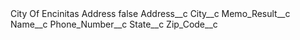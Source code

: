 <?xml version="1.0" encoding="UTF-8"?>
<CustomMetadata xmlns="http://soap.sforce.com/2006/04/metadata" xmlns:xsi="http://www.w3.org/2001/XMLSchema-instance">
    <label>City Of Encinitas Address</label>
    <protected>false</protected>
    <values>
        <field>Address__c</field>
        <value xsi:nil="true"/>
    </values>
    <values>
        <field>City__c</field>
        <value xsi:nil="true"/>
    </values>
    <values>
        <field>Memo_Result__c</field>
        <value xsi:nil="true"/>
    </values>
    <values>
        <field>Name__c</field>
        <value xsi:nil="true"/>
    </values>
    <values>
        <field>Phone_Number__c</field>
        <value xsi:nil="true"/>
    </values>
    <values>
        <field>State__c</field>
        <value xsi:nil="true"/>
    </values>
    <values>
        <field>Zip_Code__c</field>
        <value xsi:nil="true"/>
    </values>
</CustomMetadata>
